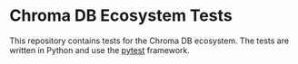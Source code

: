 # Chroma DB Ecosystem Tests

This repository contains tests for the Chroma DB ecosystem. The tests are written in Python and use
the [pytest](https://docs.pytest.org/en/stable/) framework.

